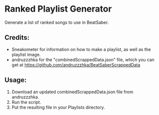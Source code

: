 # Ranked Playlist Generator

Generate a list of ranked songs to use in BeatSaber.

## Credits:

- Sneakometer for information on how to make a playlist, as well as the playlist image.
- andruzzzhka for the "combinedScrappedData.json" file, which you can get at https://github.com/andruzzzhka/BeatSaberScrappedData

## Usage:
1. Download an updated combinedScrappedData.json file from andruzzzhka.
2. Run the script.
3. Put the resulting file in your Playlists directory.

